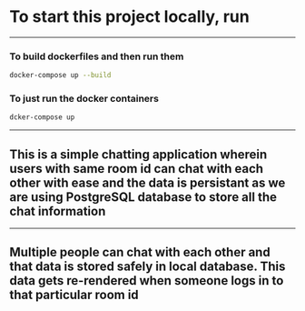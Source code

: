 # To start this project locally, run 

---
### To build dockerfiles and then run them
```bash
docker-compose up --build
```

### To just run the docker containers
```bash
dcker-compose up
```

---
## This is a simple chatting application wherein users with same room id can chat with each other with ease and the data is persistant as we are using PostgreSQL database to store all the chat information
---
## Multiple people can chat with each other and that data is stored safely in local database. This data gets re-rendered when someone logs in to that particular room id 
